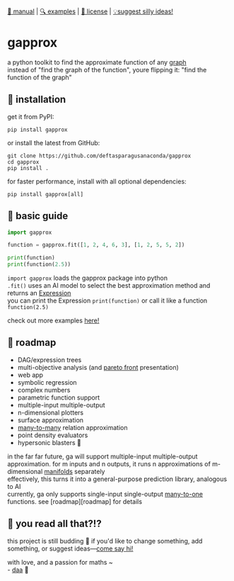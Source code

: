 [📖 manual][manual] | [🔍 examples][examples] | [📜 license][license] | [💡suggest silly ideas!][contact]  

# gapprox
a python toolkit to find the approximate function of any [graph][graph]  
instead of "find the graph of the function", youre flipping it: "find the function of the graph"

## 💾 installation
get it from PyPI: 
```shell
pip install gapprox
```

or install the latest from GitHub:
```shell
git clone https://github.com/deftasparagusanaconda/gapprox
cd gapprox
pip install .
```

for faster performance, install with all optional dependencies:
```shell
pip install gapprox[all]
```

## 📗 basic guide
```python
import gapprox

function = gapprox.fit([1, 2, 4, 6, 3], [1, 2, 5, 5, 2])

print(function)
print(function(2.5))
```

`import gapprox` loads the gapprox package into python  
`.fit()` uses an AI model to select the best approximation method and returns an [Expression][advanced guide]  
you can print the Expression `print(function)` or call it like a function `function(2.5)`  

check out more examples [here!][examples]

## 🚀 roadmap
- DAG/expression trees  
- multi-objective analysis (and [pareto front](https://en.wikipedia.org/wiki/Pareto_front) presentation)  
- web app  
- symbolic regression  
- complex numbers  
- parametric function support  
- multiple-input multiple-output
- n-dimensional plotters  
- surface approximation  
- [many-to-many][relation types] relation approximation  
- point density evaluators  
- hypersonic blasters 🚀

in the far far future, ga will support multiple-input multiple-output approximation. for m inputs and n outputs, it runs n approximations of m-dimensional [manifolds][manifold] separately  
effectively, this turns it into a general-purpose prediction library, analogous to AI  
currently, ga only supports single-input single-output [many-to-one][relation types] functions. see [roadmap][roadmap] for details  

## 📔 you read all that?!?

this project is still budding 🌱 if you'd like to change something, add something, or suggest ideas—[come say hi!][contact]

with love, and a passion for maths ~  
\- [daa][contact] 🌸

[examples]: https://github.com/deftasparagusanaconda/gapprox/tree/main/examples/  
[manual]: https://github.com/deftasparagusanaconda/gapprox/tree/main/documentation/manual.md  
[license]: https://github.com/deftasparagusanaconda/gapprox/tree/main/LICENSE  
[contact]: https://discordapp.com/users/608255432859058177

[graph]: https://en.wikipedia.org/wiki/Graph_of_a_function  
[function]: https://en.wikipedia.org/wiki/Function_(mathematics)
[functional analysis]: https://en.wikipedia.org/wiki/Functional_analysis
[approximation]: https://en.wikipedia.org/wiki/Approximation_theory
[manifold]: https://en.wikipedia.org/wiki/Manifold
[smoothness]: https://en.wikipedia.org/wiki/Smoothness
[parsing]: https://en.wikipedia.org/wiki/Parsing
[sampling]: https://en.wikipedia.org/wiki/Sampling_(statistics)
[interpolation]: https://en.wikipedia.org/wiki/Interpolation
[optimization]: https://en.wikipedia.org/wiki/Mathematical_optimization
[iterative method]: https://en.wikipedia.org/wiki/Iterative_method
[expression]: https://en.wikipedia.org/wiki/Expression_(mathematics)
[error analysis]: https://en.wikipedia.org/wiki/Error_analysis_(mathematics)
[relation types]: https://en.wikipedia.org/wiki/Relation_(mathematics)#Combinations_of_properties
[object in cs]: https://en.wikipedia.org/wiki/Object_(computer_science)
[advanced guide]: https://github.com/deftasparagusanaconda/gapprox/blob/main/documentation/manual.md#-advanced-guide-
